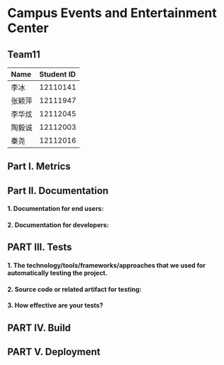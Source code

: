 # Campus Events and Entertainment Center

## Team11

| **Name** | **Student ID** |
| :------- | :------------- |
| 李冰     | 12110141       |
| 张颖萍   | 12111947       |
| 李华炫   | 12112045       |
| 陶毅诚   | 12112003       |
| 秦尧     | 12112016       |

## Part I. Metrics





## Part II. Documentation

#### 1. Documentation for end users:



#### 2. Documentation for developers:



## PART III. Tests

#### 1. The technology/tools/frameworks/approaches that we used for automatically testing the project.



#### 2. Source code or related artifact for testing:



#### 3. How effective are your tests? 



## PART IV. Build




## PART V. Deployment
